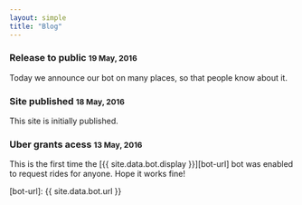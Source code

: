 ```yaml
---
layout: simple
title: "Blog"
---
```


### Release to public <small>19 May, 2016</small>

Today we announce our bot on many places, so that people know about it.

### Site published <small>18 May, 2016</small>

This site is initially published.

### Uber grants acess <small>13 May, 2016</small>

This is the first time the [{{ site.data.bot.display }}][bot-url] bot was enabled to request rides for anyone. Hope it works fine!

[bot-url]: {{ site.data.bot.url }}